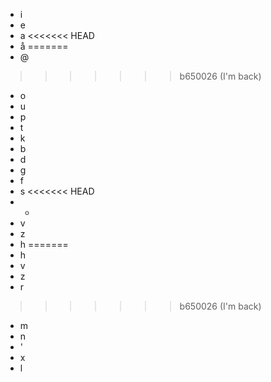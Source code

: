 - i
- e
- a
<<<<<<< HEAD
- å
=======
- @
>>>>>>> b650026 (I'm back)
- o
- u
- p
- t
- k
- b
- d
- g
- f
- s
<<<<<<< HEAD
- -
- v
- z
- h
=======
- h
- v
- z
- r
>>>>>>> b650026 (I'm back)
- m
- n
- '
- x
- l





